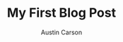 ---
title: 'My First Blog Post'
pubDate: 2022-07-01
description: 'This is the first post of my new Astro blog.'
author: 'Austin Carson'
image:
    url: 'https://docs.astro.build/assets/full-logo-light.png'
    alt: 'The full Astro logo.'
tags: ["astro", "blogging", "learning in public"]
---